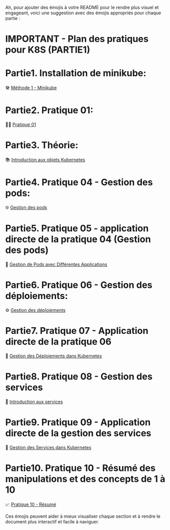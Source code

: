 Ah, pour ajouter des émojis à votre README pour le rendre plus visuel et engageant, voici une suggestion avec des émojis appropriés pour chaque partie :

# IMPORTANT - Plan des pratiques pour K8S (PARTIE1)

# Partie1. Installation de minikube:
🛠️ [Méthode 1 - Minikube](https://github.com/hrhouma/beginingKubernetes-part2/blob/main/01-k8s-pratiques-v-1/00-installation/Methode-1-minikube/1-minikube.txt)

# Partie2. Pratique 01:
👨‍💻 [Pratique 01](https://github.com/hrhouma/beginingKubernetes-part2/tree/main/01-k8s-pratiques-v-1/01-pratique1)

# Partie3. Théorie:
📚 [Introduction aux objets Kubernetes](https://github.com/hrhouma/beginingKubernetes-part2/tree/main/02-k8s-pratiques-v-2/00-Introduction%20aux%20objets%20Kubernetes-partie1)

# Partie4. Pratique 04 - Gestion des pods:
🌐 [Gestion des pods](https://github.com/hrhouma/beginingKubernetes-part2/blob/main/02-k8s-pratiques-v-2/01-%20(PRATIQUES)%20Introduction%20aux%20objets%20Kubernetes-partie1/02-Gestion-des-pods.md)

# Partie5. Pratique 05 - application directe de la pratique 04 (Gestion des pods)
🔄 [Gestion de Pods avec Différentes Applications](https://github.com/hrhouma/beginingKubernetes-part2/blob/main/02-k8s-pratiques-v-2/01-%20(PRATIQUES)%20Introduction%20aux%20objets%20Kubernetes-partie1/exercices/02-%20Gestion%20de%20Pods%20avec%20Diff%C3%A9rentes%20Applications.md)

# Partie6. Pratique 06 - Gestion des déploiements:
⚙️ [Gestion des déploiements](https://github.com/hrhouma/beginingKubernetes-part2/blob/main/02-k8s-pratiques-v-2/01-%20(PRATIQUES)%20Introduction%20aux%20objets%20Kubernetes-partie1/03-Gestion-des-deploiements.md)

# Partie7. Pratique 07 - Application directe de la pratique 06
🔁 [Gestion des Déploiements dans Kubernetes](https://github.com/hrhouma/beginingKubernetes-part2/blob/main/02-k8s-pratiques-v-2/01-%20(PRATIQUES)%20Introduction%20aux%20objets%20Kubernetes-partie1/exercices/03-Gestion%20des%20D%C3%A9ploiements%20dans%20Kubernetes.md)

# Partie8. Pratique 08 - Gestion des services  
🔗 [Introduction aux services](https://github.com/hrhouma/beginingKubernetes-part2/blob/main/02-k8s-pratiques-v-2/01-%20(PRATIQUES)%20Introduction%20aux%20objets%20Kubernetes-partie1/04-Introduction-aux-services.md)

# Partie9. Pratique 09 - Application directe de la gestion des services  
🔧 [Gestion des Services dans Kubernetes](https://github.com/hrhouma/beginingKubernetes-part2/blob/main/02-k8s-pratiques-v-2/01-%20(PRATIQUES)%20Introduction%20aux%20objets%20Kubernetes-partie1/exercices/04-Gestion%20des%20Services%20dans%20Kubernetes-partie1.md)

# Partie10. Pratique 10 - Résumé des manipulations et des concepts de 1 à 10 
📈 [Pratique 10 - Résumé](https://github.com/hrhouma/beginingKubernetes-part2/tree/main/01-k8s-pratiques-v-1/02-pratique2)

Ces émojis peuvent aider à mieux visualiser chaque section et à rendre le document plus interactif et facile à naviguer.
